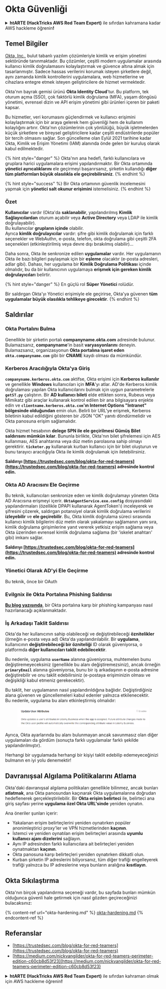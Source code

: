# Okta Güvenliği

<details>

<summary><strong>htARTE (HackTricks AWS Red Team Expert)</strong> ile sıfırdan kahramana kadar AWS hackleme öğrenin<strong>!</strong></summary>

HackTricks'i desteklemenin diğer yolları:

* Şirketinizi HackTricks'te **reklamınızı görmek** veya **HackTricks'i PDF olarak indirmek** için [**ABONELİK PLANLARI**](https://github.com/sponsors/carlospolop)'na göz atın!
* [**Resmi PEASS & HackTricks ürünlerini**](https://peass.creator-spring.com) edinin
* [**The PEASS Family**](https://opensea.io/collection/the-peass-family) keşfedin, özel [**NFT'lerimiz**](https://opensea.io/collection/the-peass-family) koleksiyonu
* 💬 [**Discord grubuna**](https://discord.gg/hRep4RUj7f) veya [**telegram grubuna**](https://t.me/peass) **katılın** veya **Twitter** 🐦 [**@hacktricks_live**](https://twitter.com/hacktricks_live)'ı takip edin.
* **Hacking hilelerinizi** [**HackTricks**](https://github.com/carlospolop/hacktricks) ve [**HackTricks Cloud**](https://github.com/carlospolop/hacktricks-cloud) github reposuna **PR göndererek** paylaşın.

</details>

## Temel Bilgiler

[Okta, Inc.](https://www.okta.com/), bulut tabanlı yazılım çözümleriyle kimlik ve erişim yönetimi sektöründe tanınmaktadır. Bu çözümler, çeşitli modern uygulamalar arasında kullanıcı kimlik doğrulamasını kolaylaştırmak ve güvence altına almak için tasarlanmıştır. Sadece hassas verilerini korumak isteyen şirketlere değil, aynı zamanda kimlik kontrollerini uygulamalara, web hizmetlerine ve cihazlara entegre etmek isteyen geliştiricilere de hizmet vermektedir.

Okta'nın bayrak gemisi ürünü **Okta Identity Cloud**'tur. Bu platform, tek oturum açma (SSO), çok faktörlü kimlik doğrulama (MFA), yaşam döngüsü yönetimi, evrensel dizin ve API erişim yönetimi gibi ürünleri içeren bir paketi kapsar.

Bu hizmetler, veri korumasını güçlendirmek ve kullanıcı erişimini kolaylaştırmak için bir araya gelerek hem güvenliği hem de kullanım kolaylığını artırır. Okta'nın çözümlerinin çok yönlülüğü, büyük işletmelerden küçük şirketlere ve bireysel geliştiricilere kadar çeşitli endüstrilerde popüler bir tercih olmasını sağlar. Son güncelleme olan Eylül 2021 tarihine kadar Okta, Kimlik ve Erişim Yönetimi (IAM) alanında önde gelen bir kuruluş olarak kabul edilmektedir.

{% hint style="danger" %}
Okta'nın ana hedefi, farklı kullanıcılara ve gruplara harici uygulamalara erişimi yapılandırmaktır. Bir Okta ortamında **yönetici ayrıcalıklarını** ele geçirmeyi başarırsanız, şirketin kullandığı **diğer tüm platformları büyük olasılıkla ele geçirebilirsiniz**.
{% endhint %}

{% hint style="success" %}
Bir Okta ortamının güvenlik incelemesini yapmak için **yönetici salt okunur erişimini** istemelisiniz.
{% endhint %}

### Özet

**Kullanıcılar** vardır (Okta'da **saklanabilir**, yapılandırılmış **Kimlik Sağlayıcılardan** oturum açabilir veya **Active Directory** veya LDAP ile kimlik doğrulayabilir).\
Bu kullanıcılar **grupların içinde** olabilir.\
Ayrıca **kimlik doğrulayıcılar** vardır: şifre gibi kimlik doğrulamak için farklı seçenekler ve WebAuthn, e-posta, telefon, okta doğrulama gibi çeşitli 2FA seçenekleri (etkinleştirilmiş veya devre dışı bırakılmış olabilir)...

Daha sonra, Okta ile senkronize edilen **uygulamalar** vardır. Her uygulamanın Okta ile bazı bilgileri paylaşmak için bir **eşleme** olacaktır (e-posta adresleri, adlar gibi). Dahası, her uygulama bir **Kimlik Doğrulama Politikası** içinde olmalıdır, bu da bir kullanıcının uygulamaya **erişmek için gereken kimlik doğrulayıcıları** belirtir.

{% hint style="danger" %}
En güçlü rol **Süper Yönetici** rolüdür.

Bir saldırgan Okta'yı Yönetici erişimiyle ele geçirirse, Okta'ya güvenen **tüm uygulamalar büyük olasılıkla tehlikeye girecektir**.
{% endhint %}

## Saldırılar

### Okta Portalını Bulma

Genellikle bir şirketin portalı **companyname.okta.com** adresinde bulunur. Bulamazsanız, **companyname**'in basit **varyasyonlarını** deneyin. Bulamazsanız, organizasyonun **Okta portalına işaret eden** **`okta.companyname.com`** gibi bir **CNAME** kaydı olması da mümkündür.

### Kerberos Aracılığıyla Okta'ya Giriş

**`companyname.kerberos.okta.com`** aktifse, Okta erişimi için **Kerberos kullanılır** ve genellikle **Windows** kullanıcıları için **MFA**'yı atlar. AD'de Kerberos kimlik doğrulaması yapılan Okta kullanıcılarını bulmak için uygun parametrelerle **`getST.py`** çalıştırın. Bir **AD kullanıcı bileti** elde ettikten sonra, Rubeus veya Mimikatz gibi araçlar kullanarak kontrol edilen bir ana bilgisayara enjekte edin ve **`clientname.kerberos.okta.com`'ın Internet Options "Intranet" bölgesinde olduğundan** emin olun. Belirli bir URL'ye erişmek, Kerberos biletinin kabul edildiğini gösteren bir JSON "OK" yanıtı döndürmelidir ve Okta panosuna erişim sağlamalıdır.

Okta hizmet hesabının **delege SPN ile ele geçirilmesi Gümüş Bilet saldırısını mümkün kılar**. Bununla birlikte, Okta'nın bilet şifrelemesi için AES kullanması, AES anahtarına veya düz metin parolasına sahip olmayı gerektirir. **`ticketer.py`** kullanarak kurban kullanıcı için bir bilet oluşturun ve bunu tarayıcı aracılığıyla Okta ile kimlik doğrulamak için iletebilirsiniz.

**Saldırıyı [https://trustedsec.com/blog/okta-for-red-teamers](https://trustedsec.com/blog/okta-for-red-teamers) adresinde kontrol edin.**

### Okta AD Aracısını Ele Geçirme

Bu teknik, kullanıcıları senkronize eden ve kimlik doğrulamayı yöneten Okta AD Aracısına erişmeyi içerir. **`OktaAgentService.exe.config`** dosyasındaki yapılandırmaları (özellikle DPAPI kullanarak AgentToken'ı) inceleyerek ve şifresini çözerek, saldırgan potansiyel olarak kimlik doğrulama verilerini **izleyebilir** ve **ele geçirebilir**. Bu, Okta kimlik doğrulama süreci sırasında kullanıcı kimlik bilgilerini düz metin olarak yakalamayı sağlamanın yanı sıra, kimlik doğrulama girişimlerine yanıt vererek yetkisiz erişim sağlama veya Okta üzerinden evrensel kimlik doğrulama sağlama (bir 'iskelet anahtarı' gibi) imkanı sağlar.

**Saldırıyı [https://trustedsec.com/blog/okta-for-red-teamers](https://trustedsec.com/blog/okta-for-red-teamers) adresinde kontrol edin.**

### Yönetici Olarak AD'yi Ele Geçirme

Bu teknik, önce bir OAuth
### Evilgnix ile Okta Portalına Phishing Saldırısı

[**Bu blog yazısında**](https://medium.com/nickvangilder/okta-for-red-teamers-perimeter-edition-c60cb8d53f23), bir Okta portalına karşı bir phishing kampanyası nasıl hazırlanacağı açıklanmaktadır.

### İş Arkadaşı Taklit Saldırısı

Okta'da her kullanıcının sahip olabileceği ve değiştirebileceği **öznitelikler** (örneğin e-posta veya ad) Okta'da yapılandırılabilir. Bir **uygulama**, kullanıcının **değiştirebileceği bir özniteliği** ID olarak güveniyorsa, o platformda **diğer kullanıcıları taklit edebilecektir**.

Bu nedenle, uygulama **`userName`** alanına güveniyorsa, muhtemelen bunu değiştiremeyeceksiniz (genellikle bu alanı değiştiremezsiniz), ancak örneğin **`primaryEmail`** alanına güveniyorsa, bunu bir iş arkadaşının e-posta adresine değiştirebilir ve onu taklit edebilirsiniz (e-postaya erişiminizin olması ve değişikliği kabul etmeniz gerekecektir).

Bu taklit, her uygulamanın nasıl yapılandırıldığına bağlıdır. Değiştirdiğiniz alana güvenen ve güncellemeleri kabul edenler yalnızca etkilenecektir.\
Bu nedenle, uygulama bu alanı etkinleştirmiş olmalıdır:

<figure><img src="../../.gitbook/assets/image (89).png" alt=""><figcaption></figcaption></figure>

Ayrıca, Okta ayarlarında bu alanı bulunmayan ancak savunmasız olan diğer uygulamaları da gördüm (sonuçta farklı uygulamalar farklı şekilde yapılandırılmıştır).

Herhangi bir uygulamada herhangi bir kişiyi taklit edebilip edemeyeceğinizi bulmanın en iyi yolu denemektir!

## Davranışsal Algılama Politikalarını Atlama <a href="#id-9fde" id="id-9fde"></a>

Okta'daki davranışsal algılama politikaları genellikle bilinmez, ancak bunları **atlatmak**, ana Okta panosundan kaçınarak Okta uygulamalarına doğrudan hedeflenerek gerçekleştirilebilir. Bir **Okta erişim belirteci** ile, belirteci ana giriş sayfası yerine **uygulama özel Okta URL'sinde** yeniden oynatın.

Ana öneriler şunları içerir:

* Yakalanan erişim belirteçlerini yeniden oynatırken popüler anonimleştirici proxy'ler ve VPN hizmetlerinden **kaçının**.
* İstemci ve yeniden oynatılan erişim belirteçleri arasında **uyumlu kullanıcı ajanı dizelerini** sağlayın.
* Aynı IP adresinden farklı kullanıcılara ait belirteçleri yeniden oynatmaktan **kaçının**.
* Okta panosuna karşı belirteçleri yeniden oynatırken dikkatli olun.
* Kurban şirketin IP adreslerini biliyorsanız, tüm diğer trafiği engelleyerek trafiği yalnızca bu IP adreslerine veya bunların aralığına **kısıtlayın**.

## Okta Sıkılaştırma

Okta'nın birçok yapılandırma seçeneği vardır, bu sayfada bunları mümkün olduğunca güvenli hale getirmek için nasıl gözden geçireceğinizi bulacaksınız:

{% content-ref url="okta-hardening.md" %}
[okta-hardening.md](okta-hardening.md)
{% endcontent-ref %}

## Referanslar

* [https://trustedsec.com/blog/okta-for-red-teamers](https://trustedsec.com/blog/okta-for-red-teamers)
* [https://medium.com/nickvangilder/okta-for-red-teamers-perimeter-edition-c60cb8d53f23](https://medium.com/nickvangilder/okta-for-red-teamers-perimeter-edition-c60cb8d53f23)

<details>

<summary><strong>htARTE (HackTricks AWS Red Team Expert)</strong> ile sıfırdan kahraman olmak için AWS hackleme öğrenin<strong>!</strong></summary>

HackTricks'ı desteklemenin diğer yolları:

* Şirketinizi HackTricks'te **tanıtmak** veya HackTricks'i **PDF olarak indirmek** için [**ABONELİK PLANLARINI**](https://github.com/sponsors/carlospolop) kontrol edin!
* [**Resmi PEASS & HackTricks ürünlerini**](https://peass.creator-spring.com) edinin
* Özel [**NFT'lerden**](https://opensea.io/collection/the-peass-family) oluşan koleksiyonumuz olan [**The PEASS Family**](https://opensea.io/collection/the-peass-family)'yi keşfedin
* 💬 [**Discord grubuna**](https://discord.gg/hRep4RUj7f) veya [**telegram grubuna**](https://t.me/peass) **katılın** veya bizi **Twitter** 🐦 [**@hacktricks_live**](https://twitter.com/hacktricks_live)**'da** takip edin.
* **Hacking hilelerinizi** [**HackTricks**](https://github.com/carlospolop/hacktricks) ve [**HackTricks Cloud**](https://github.com/carlospolop/hacktricks-cloud) github depolarına **PR göndererek** paylaşın.

</details>
